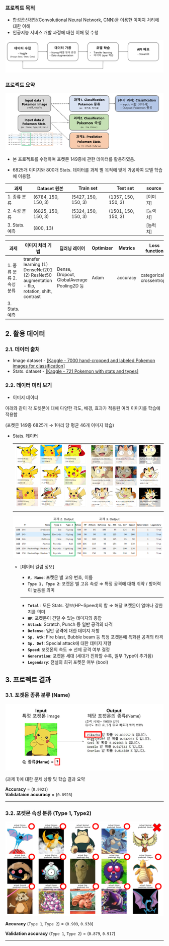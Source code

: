 
### 프로젝트 목적

- 합성곱신경망(Convolutional Neural Network, CNN)을 이용한 이미지 처리에 대한 이해
- 인공지능 서비스 개발 과정에 대한 이해 및 수행

![project preview](img/main_img/1.png?raw=true)

### 프로젝트 요약


![project workflow](img/main_img/2.png?raw=true)


- 본 프로젝트를 수행하며 포켓몬 149종에 관한 데이터를 활용하였음. 
    
-  6825개 이미지와 800개 Stats. 데이터를 과제 별 목적에 맞게 가공하여 모델 학습에 이용함.
    

| 과제 | Dataset 원본 | Train set | Test set | source |
| --- | --- | --- | --- | --- |
| 1. 종류 분류 | (6784, 150, 150, 3) | (5427, 150, 150, 3) | (1357, 150, 150, 3) | [이미지]  |
| 2. 속성 분류 | (6825, 150, 150, 3) | (5324, 150, 150, 3) | (1501, 150, 150, 3) | [능력치] |
| 3. Stats. 예측 | (800, 13) |  |  | [능력치] |



| 과제 | 이미지 처리 기법 | 딥러닝 레이어 | Optimizer | Metrics | Loss function |
| --- | --- | --- | --- | --- | --- |
| 1. 종류 분류        2. 속성 분류 | transfer learning      (1) DenseNet201       (2) ResNet50   augmentation      - flip, rotation, shift, contrast  | Dense,    Dropout, GlobalAverage   Pooling2D 등 | Adam | accuracy | categorical_   crossentropy |
|  3. Stats. 예측 |  |  |  |  |  |



## 2. 활용 데이터

### 2.1. 데이터 출처

- Image dataset - [[Kaggle - 7000 hand-cropped and labeled Pokemon images for classification]](https://www.kaggle.com/datasets/lantian773030/pokemonclassification)
- Stats. dataset - [[Kaggle - 721 Pokemon with stats and types]](https://www.kaggle.com/datasets/abcsds/pokemon)

### 2.2. 데이터 미리 보기

- 이미지 데이터

아래와 같이 각 포켓몬에 대해 다양한 각도, 배경, 효과가 적용된 여러 이미지를 학습에 적용함 

(포켓몬 149종 6825개 → 1마리 당 평균 46개 이미지 학습)





- Stats. 데이터

    |||
    |--|-|
    |![Untitled](img/main_img/3.png?raw=true)|![Untitled](img/main_img/4.png?raw=true)|
    |||

   ![Untitled](img/main_img/5.png?raw=true)
    
    - [데이터 컬럼 정보]
        - **`#, Name`**: 포켓몬 별 고유 번호, 이름
        - **`Type 1, Type 2`**: 포켓몬 별 고유 속성 ⇒ 특정 공격에 대해 취약 / 방어력이 높음을 의미
        
        ---
        
        - **`Total`** : 모든 Stats. 정보(HP~Speed)의 합 ⇒ 해당 포켓몬이 얼마나 강한지를 의미
        - **`HP`**: 포켓몬이 견딜 수 있는 데미지의 총합
        - **`Attack`**: Scratch, Punch 등 일반 공격의 타격
        - **`Defense`**: 일반 공격에 대한 데미지 저항
        - **`Sp. Atk`**: Fire blast, Bubble beam 등 특정 포켓몬에 특화된 공격의 타격
        - **`Sp. Def`**: Special attack에 대한 데미지 저항
        - **`Speed`**: 포켓몬의 속도 ⇒ 선제 공격 여부 결정
        - **`Generation`**: 포켓몬 세대 (세대가 진화할 수록, 일부 Type이 추가됨)
        - **`Legendary`**: 전설의 희귀 포켓몬 여부 (bool)
    

## 3. 프로젝트 결과

### 3.1. 포켓몬 종류 분류 (Name)

![(과제 1)에 대한 문제 상황 및 학습 결과 요약](img/main_img/6.png?raw=true)

(과제 1)에 대한 문제 상황 및 학습 결과 요약


**Accuracy**        = (`0.9921`)                             
**Validataion accuracy**  = (`0.8928`)



---

### 3.2. 포켓몬 속성 분류 (Type 1, Type2)

![Untitled](img/main_img/7.png?raw=true)


**Accuracy**       (`Type 1`, `Type 2`) = (`0.909`, `0.938`)

**Validation accuracy** (`Type 1`, `Type 2`) = (`0.879`, `0.917`)



---

